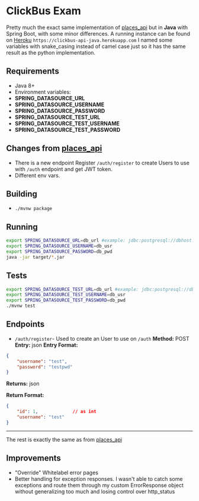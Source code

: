 # ClickBus Exam
Pretty much the exact same implementation of [places_api](https://github.com/morphsx/quero-ser-clickbus/tree/master/testes/backend-developer/solution/places_api) but in **Java** with Spring Boot, with some minor differences.
A running instance can be found on [Heroku](https://clickbus-api-java.herokuapp.com) `https://clickbus-api-java.herokuapp.com`
I named some variables with snake_casing instead of camel case just so it has the same result as the python implementation.

## Requirements
- Java 8+
- Environment variables: 
- **SPRING_DATASOURCE_URL**
- **SPRING_DATASOURCE_USERNAME**
- **SPRING_DATASOURCE_PASSWORD**
- **SPRING_DATASOURCE_TEST_URL**
- **SPRING_DATASOURCE_TEST_USERNAME**
- **SPRING_DATASOURCE_TEST_PASSWORD**

## Changes from [places_api](https://github.com/morphsx/quero-ser-clickbus/tree/master/testes/backend-developer/solution/places_api)
- There is a new endpoint Register `/auth/register` to create Users to use with `/auth` endpoint and get JWT token.
- Different env vars.

## Building
- `./mvnw package`

## Running
```bash
export SPRING_DATASOURCE_URL=db_url #example: jdbc:postgresql://dbhost:dbport/dbname
export SPRING_DATASOURCE_USERNAME=db_usr
export SPRING_DATASOURCE_PASSWORD=db_pwd
java -jar target/*.jar
```

## Tests
```bash
export SPRING_DATASOURCE_TEST_URL=db_url #example: jdbc:postgresql://dbhost:dbport/dbname
export SPRING_DATASOURCE_TEST_USERNAME=db_usr
export SPRING_DATASOURCE_TEST_PASSWORD=db_pwd
./mvnw test
```

## Endpoints
- `/auth/register`- Used to create an User to use on `/auth`
**Method:** POST
**Entry:** json
**Entry Format:**
```json
{
    "username": "test",
    "password": "testpwd"
}
```
**Returns:** json

**Return Format:**
```json
{
    "id": 1,             // as int
    "username": "test"
}
```
---
The rest is exactly the same as from [places_api](https://github.com/morphsx/quero-ser-clickbus/tree/master/testes/backend-developer/solution/places_api)

## Improvements

- "Override" Whitelabel error pages
- Better handling for exception responses. I wasn't able to catch some exceptions and route them through my custom ErrorResponse object without generalizing too much and losing control over http_status